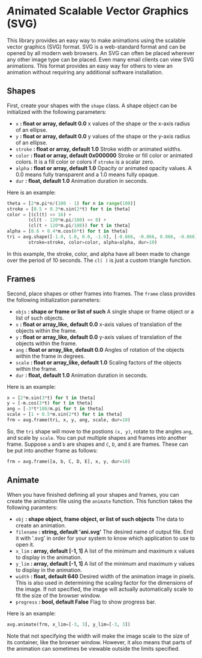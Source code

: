 # *A*nimated Scalable *V*ector *G*raphics (SVG)

This library provides an easy way to make animations using the scalable vector
graphics (SVG) format.  SVG is a web-standard format and can be opened by all
modern web browsers.  An SVG can often be placed wherever any other image type
can be placed.  Even many email clients can view SVG animations.  This format
provides an easy way for others to view an animation without requiring any
additional software installation.

## Shapes

First, create your shapes with the `shape` class.  A shape object can be
initialized with the following parameters:

-   `x` **: float or array, default 0.0**
        x values of the shape or the x-axis radius of an ellipse.
-   `y` **: float or array, default 0.0**
        y values of the shape or the y-axis radius of an ellipse.
-   `stroke` **: float or array, default 1.0**
        Stroke width or animated widths.
-   `color` **: float or array, default 0x000000**
        Stroke or fill color or animated colors.  It is a fill color or colors
        if `stroke` is a scalar zero.
-   `alpha` **: float or array, default 1.0**
        Opacity or animated opacity values.  A 0.0 means fully transparent and a
        1.0 means fully opaque.
-   `dur` **: float, default 1.0**
        Animation duration in seconds.

Here is an example:

```python
theta = [2*m.pi*n/(100 - 1) for n in range(100)]
stroke = [0.5 + 0.3*m.sin(2*t) for t in theta]
color = [(cl(t) << 16) +
        (cl(t - 120*m.pi/180) << 8) +
        (cl(t + 120*m.pi/180)) for t in theta]
alpha = [0.6 + 0.4*m.cos(6*t) for t in theta]
tri = avg.shape([-1.0, 1.0, 0.0, -1.0], [-0.866, -0.866, 0.866, -0.866],
        stroke=stroke, color=color, alpha=alpha, dur=10)
```

In this example, the stroke, color, and alpha have all been made to change over
the period of 10 seconds.  The `cl( )` is just a custom triangle function.

## Frames

Second, place shapes or other frames into frames.  The `frame` class provides
the following initialization parameters:

-   `objs` **: shape or frame or list of such**
        A single shape or frame object or a list of such objects.
-   `x` **: float or array_like, default 0.0**
        x-axis values of translation of the objects within the frame.
-   `y` **: float or array_like, default 0.0**
        y-axis values of translation of the objects within the frame.
-   `ang` **: float or array_like, default 0.0**
        Angles of rotation of the objects within the frame in degrees.
-   `scale` **: float or array_like, default 1.0**
        Scaling factors of the objects within the frame.
-   `dur` **: float, default 1.0**
        Animation duration in seconds.

Here is an example:

```python
x = [2*m.sin(3*t) for t in theta]
y = [-m.cos(3*t) for t in theta]
ang = [-3*t*180/m.pi for t in theta]
scale = [1 + 0.5*m.sin(2*t) for t in theta]
frm = avg.frame(tri, x, y, ang, scale, dur=10)
```

So, the `tri` shape will move to the postions `(x, y)`, rotate to the angles
`ang`, and scale by `scale`.  You can put multiple shapes and frames into
another frame.  Suppose `a` and `b` are shapes and `C`, `D`, and `E` are frames.
These can be put into another frame as follows:

```python
frm = avg.frame([a, b, C, D, E], x, y, dur=10)
```

## Animate

When you have finished defining all your shapes and frames, you can create the
animation file using the `animate` function.  This function takes the following
paramters:

-   `obj` **: shape object, frame object, or list of such objects**
        The data to create an animation.
-   `filename` **: string, default 'ani.svg'**
        The desired name of output file.  End it with '.svg' in order for
        your system to know which application to use to open it.
-   `x_lim` **: array, default [-1, 1]**
        A list of the minimum and maximum x values to display in the animation.
-   `y_lim` **: array, default [-1, 1]**
        A list of the minimum and maximum y values to display in the animation.
-   `width` **: float, default 640**
        Desired width of the animation image in pixels.  This is also used in
        determining the scaling factor for the dimensions of the image.  If not
        specified, the image will actually automatically scale to fit the size
        of the browser window.
-   `progress` **: bool, default False**
        Flag to show progress bar.

Here is an example:

```python
avg.animate(frm, x_lim=[-3, 3], y_lim=[-3, 3])
```

Note that not specifying the width will make the image scale to the size of its
container, like the browser window.  However, it also means that parts of the
animation can sometimes be viewable outside the limits specified.
